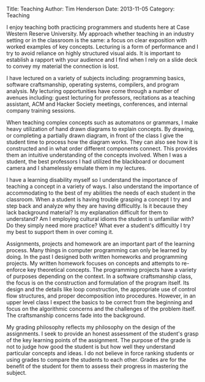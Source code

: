 Title: Teaching
Author: Tim Henderson
Date: 2013-11-05
Category: Teaching


I enjoy teaching both practicing programmers and students here at Case Western
Reserve University. My approach whether teaching in an industry setting or in
the classroom is the same: a focus on clear exposition with worked examples of
key concepts. Lecturing is a form of performance and I try to avoid reliance on
highly structured visual aids. It is important to establish a rapport with your
audience and I find when I rely on a slide deck to convey my material the
connection is lost.

I have lectured on a variety of subjects including: programming basics, software
craftsmanship, operating systems, compilers, and program analysis. My lecturing
opportunities have come through a number of avenues including: guest lecturing
for professors, recitations as a teaching assistant, ACM and Hacker Society
meetings, conferences, and internal company training sessions.

When teaching complex concepts such as automatons or grammars, I make heavy
utilization of hand drawn diagrams to explain concepts. By drawing, or
completing a partially drawn diagram, in front of the class I give the student
time to process how the diagram works. They can also see how it is constructed
and in what order different components connect. This provides them an intuitive
understanding of the concepts involved. When I was a student, the best
professors I had utilized the blackboard or document camera and I shamelessly
emulate them in my lectures.

I have a learning disability myself so I understand the importance of teaching a
concept in a variety of ways. I also understand the importance of accommodating
to the best of my abilities the needs of each student in the classroom. When a
student is having trouble grasping a concept I try and step back and analyze why
they are having difficultly. Is it because they lack background material? Is my
explanation difficult for them to understand? Am I employing cultural idioms the
student is unfamiliar with? Do they simply need more practice? What ever a
student's difficultly I try my best to support them in over coming it.

Assignments, projects and homework are an important part of the learning
process. Many things in computer programming can only be learned by doing. In
the past I designed both written homeworks and programming projects. My written
homework focuses on concepts and attempts to re-enforce key theoretical
concepts. The programming projects have a variety of purposes depending on the
context. In a software craftsmanship class, the focus is on the construction and
formulation of the program itself. Its design and the details like loop
construction, the appropriate use of control flow structures, and proper
decomposition into procedures. However, in an upper level class I expect the
basics to be correct from the beginning and focus on the algorithmic concerns
and the challenges of the problem itself. The craftsmanship concerns fade into
the background.

My grading philosophy reflects my philosophy on the design of the assignments. I
seek to provide an honest assessment of the student's grasp of the key learning
points of the assignment. The purpose of the grade is not to judge how good the
student is but how well they understand particular concepts and ideas. I do not
believe in force ranking students or using grades to compare the students to
each other. Grades are for the benefit of the student for them to assess their
progress in mastering the subject.

